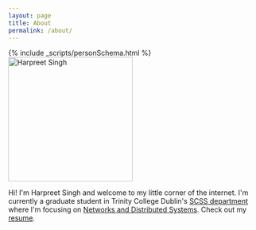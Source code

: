 ```yaml
---
layout: page
title: About
permalink: /about/
---
```

{% include _scripts/personSchema.html %}
<img src="../images/me.jpg" alt="Harpreet Singh" style="width: 250px;"/> 

Hi! I'm Harpreet Singh and welcome to my little corner of the internet. I'm currently a graduate student in Trinity College Dublin's <a href="https://www.scss.tcd.ie/">SCSS department</a> where I'm focusing on <a href="https://www.scss.tcd.ie/postgraduate/mscnds/">Networks and Distributed Systems</a>. Check out my <a href="../HarpreetSinghCV.pdf">resume</a>.
